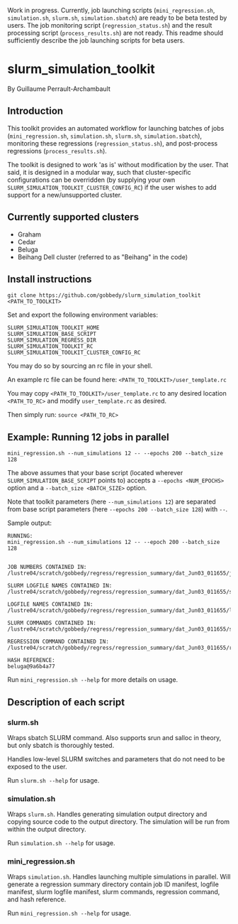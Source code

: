 Work in progress. Currently, job launching scripts (```mini_regression.sh```, ```simulation.sh```, ```slurm.sh```, ```simulation.sbatch```) are ready to be beta tested by users. The job monitoring script (```regression_status.sh```) and the result processing script (```process_results.sh```) are not ready. This readme should sufficiently describe the job launching scripts for beta users.

# slurm_simulation_toolkit
By Guillaume Perrault-Archambault

## Introduction

This toolkit provides an automated workflow for launching batches of jobs (```mini_regression.sh```, ```simulation.sh```, ```slurm.sh```, ```simulation.sbatch```), monitoring these regressions (```regression_status.sh```), and post-process regressions (```process_results.sh```).

The toolkit is designed to work 'as is' without modification by the user. That said, it is designed in a modular way, such that cluster-specific configurations can be overridden (by supplying your own ```SLURM_SIMULATION_TOOLKIT_CLUSTER_CONFIG_RC```) if the user wishes to add support for a new/unsupported cluster.

## Currently supported clusters
* Graham
* Cedar
* Beluga
* Beihang Dell cluster (referred to as "Beihang" in the code)

## Install instructions
```git clone https://github.com/gobbedy/slurm_simulation_toolkit <PATH_TO_TOOLKIT>```

Set and export the following environment variables:
```
SLURM_SIMULATION_TOOLKIT_HOME
SLURM_SIMULATION_BASE_SCRIPT
SLURM_SIMULATION_REGRESS_DIR
SLURM_SIMULATION_TOOLKIT_RC
SLURM_SIMULATION_TOOLKIT_CLUSTER_CONFIG_RC
```

You may do so by sourcing an rc file in your shell.

An example rc file can be found here: ```<PATH_TO_TOOLKIT>/user_template.rc```

You may copy ```<PATH_TO_TOOLKIT>/user_template.rc``` to any desired location ```<PATH_TO_RC>``` and modify ```user_template.rc``` as desired.

Then simply run:
```source <PATH_TO_RC>```

## Example: Running 12 jobs in parallel

```mini_regression.sh --num_simulations 12 -- --epochs 200 --batch_size 128```

The above assumes that your base script (located wherever ```SLURM_SIMULATION_BASE_SCRIPT``` points to) accepts a ```--epochs <NUM_EPOCHS>``` option and a ```--batch_size <BATCH_SIZE>``` option.

Note that toolkit parameters (here ```--num_simulations 12```) are separated from base script parameters (here ```--epochs 200 --batch_size 128```) with ```--```.

Sample output:
```
RUNNING:
mini_regression.sh --num_simulations 12 -- --epoch 200 --batch_size 128


JOB NUMBERS CONTAINED IN:
/lustre04/scratch/gobbedy/regress/regression_summary/dat_Jun03_011655/job_manifest.txt

SLURM LOGFILE NAMES CONTAINED IN:
/lustre04/scratch/gobbedy/regress/regression_summary/dat_Jun03_011655/slurm_log_manifest.txt

LOGFILE NAMES CONTAINED IN:
/lustre04/scratch/gobbedy/regress/regression_summary/dat_Jun03_011655/log_manifest.txt

SLURM COMMANDS CONTAINED IN:
/lustre04/scratch/gobbedy/regress/regression_summary/dat_Jun03_011655/slurm_commands.txt

REGRESSION COMMAND CONTAINED IN:
/lustre04/scratch/gobbedy/regress/regression_summary/dat_Jun03_011655/regression_command.txt

HASH REFERENCE:
beluga@9a6b4a77
```

Run ```mini_regression.sh --help``` for more details on usage.

## Description of each script
### slurm.sh

Wraps sbatch SLURM command. Also supports srun and salloc in theory, but only sbatch is thoroughly tested.

Handles low-level SLURM switches and parameters that do not need to be exposed to the user.

Run ```slurm.sh --help``` for usage.

### simulation.sh

Wraps ```slurm.sh```. Handles generating simulation output directory and copying source code to the output directory. The simulation will be run from within the output directory.

Run ```simulation.sh --help``` for usage.

### mini_regression.sh

Wraps ```simulation.sh```. Handles launching multiple simulations in parallel. Will generate a regression summary directory contain job ID manifest, logfile manifest, slurm logfile manifest, slurm commands, regression command, and hash reference.

Run ```mini_regression.sh --help``` for usage.

